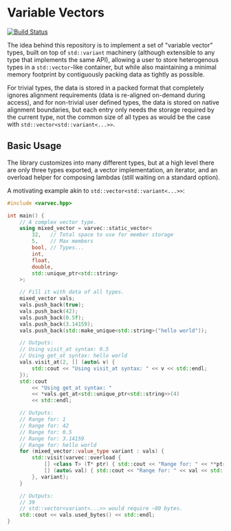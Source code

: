 # Variable Vectors

[![Build Status](https://app.travis-ci.com/Cfretz244/varvec.svg?branch=master)](https://app.travis-ci.com/Cfretz244/varvec)

The idea behind this repository is to implement a set of "variable vector" types,
built on top of `std::variant` machinery (although extensible to any type that implements
the same API), allowing a user to store heterogenous types in a `std::vector`-like container,
but while also maintaining a minimal memory footprint by contiguously packing data as
tightly as possible.

For trivial types, the data is stored in a packed format that completely ignores
alignment requirements (data is re-aligned on-demand during access), and for
non-trivial user defined types, the data is stored on native alignment boundaries,
but each entry only needs the storage required by the current type, not the common
size of all types as would be the case with `std::vector<std::variant<...>>`.

## Basic Usage

The library customizes into many different types, but at a high level there are only
three types exported, a vector implementation, an iterator, and an overload helper
for composing lambdas (still waiting on a standard option).

A motivating example akin to `std::vector<std::variant<...>>`:
```c++
#include <varvec.hpp>

int main() {
    // A complex vector type.
    using mixed_vector = varvec::static_vector<
        32,   // Total space to use for member storage
        5,    // Max members
        bool, // Types...
        int,
        float,
        double,
        std::unique_ptr<std::string>
    >;

    // Fill it with data of all types.
    mixed_vector vals;
    vals.push_back(true);
    vals.push_back(42);
    vals.push_back(0.5f);
    vals.push_back(3.14159);
    vals.push_back(std::make_unique<std::string>("hello world"));

    // Outputs:
    // Using visit_at syntax: 0.5
    // Using get_at syntax: hello world
    vals.visit_at(2, [] (auto& v) {
        std::cout << "Using visit_at syntax: " << v << std::endl;
    });
    std::cout
        << "Using get_at syntax: "
        << *vals.get_at<std::unique_ptr<std::string>>(4)
        << std::endl;

    // Outputs:
    // Range for: 1
    // Range for: 42
    // Range for: 0.5
    // Range for: 3.14159
    // Range for: hello world
    for (mixed_vector::value_type variant : vals) {
        std::visit(varvec::overload {
            [] <class T> (T* ptr) { std::cout << "Range for: " << **ptr << std::endl; },
            [] (auto& val) { std::cout << "Range for: " << val << std::endl; }
        }, variant);
    }

    // Outputs:
    // 39
    // std::vector<variant<...>> would require ~80 bytes.
    std::cout << vals.used_bytes() << std::endl;
}
```
